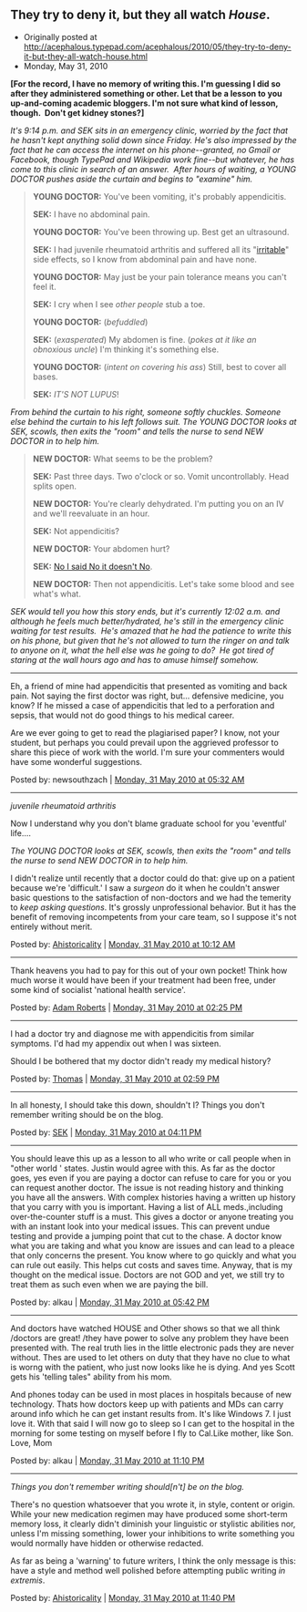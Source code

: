 ## They try to deny it, but they all watch *House*.

 * Originally posted at http://acephalous.typepad.com/acephalous/2010/05/they-try-to-deny-it-but-they-all-watch-house.html
 * Monday, May 31, 2010

**[For the record, I have no memory of writing this. I'm guessing I did so after they administered something or other. Let that be a lesson to you up-and-coming academic bloggers. I'm not sure what kind of lesson, though.  Don't get kidney stones?]**

_It's 9:14 p.m. and SEK sits in an emergency clinic, worried by the fact that he hasn't kept anything solid down since Friday. He's also impressed by the fact that he can access the internet on his phone--granted, no Gmail or Facebook, though TypePad and Wikipedia work fine--but whatever, he has come to this clinic in search of an answer.  After hours of waiting, a YOUNG DOCTOR pushes aside the curtain and begins to "examine" him._ 

> **YOUNG DOCTOR:** You've been vomiting, it's probably appendicitis. 
> 
> **SEK:** I have no abdominal pain. 
> 
> **YOUNG DOCTOR:** You've been throwing up. Best get an ultrasound. 
> 
> **SEK:** I had juvenile rheumatoid arthritis and suffered all its "[irritable](http://en.wikipedia.org/wiki/Irritable_bowel_syndrome)" side effects, so I know from abdominal pain and have none. 
> 
> **YOUNG DOCTOR:** May just be your pain tolerance means you can't feel it.
> 
> **SEK:** I cry when I see _other people_ stub a toe.
> 
> **YOUNG DOCTOR:** (_befuddled_)
> 
> **SEK:** (_exasperated_) My abdomen is fine. (_pokes at it like an obnoxious uncle_) I'm thinking it's something else.
> 
> **YOUNG DOCTOR:** (_intent on covering his ass_) Still, best to cover all bases. 
> 
> **SEK:** _IT'S NOT LUPUS_!

_From behind the curtain to his right, someone softly chuckles. Someone else behind the curtain to his left follows suit. The YOUNG DOCTOR looks at SEK, scowls, then exits the "room" and tells the nurse to send NEW DOCTOR in to help him._

> **NEW DOCTOR:** What seems to be the problem? 
> 
> **SEK:** Past three days. Two o'clock or so. Vomit uncontrollably. Head splits open. 
> 
> **NEW DOCTOR:** You're clearly dehydrated. I'm putting you on an IV and we'll reevaluate in an hour. 
> 
> **SEK:** Not appendicitis? 
> 
> **NEW DOCTOR:** Your abdomen hurt?
> 
> **SEK:** [No I said No it doesn't No](http://en.wikipedia.org/wiki/Molly_Bloom%27s_soliloquy).
> 
> **NEW DOCTOR:** Then not appendicitis. Let's take some blood and see what's what.

_SEK would tell you how this story ends, but it's currently 12:02 a.m. and although he feels much better/hydrated, he's still in the emergency clinic waiting for test results.  He's amazed that he had the patience to write this on his phone, but given that he's not allowed to turn the ringer on and talk to anyone on it, what the hell else was he going to do?  He got tired of staring at the wall hours ago and has to amuse himself somehow._

* * *

Eh, a friend of mine had appendicitis that presented as vomiting and back pain.  Not saying the first doctor was right, but... defensive medicine, you know?  If he missed a case of appendicitis that led to a perforation and sepsis, that would not do good things to his medical career.

Are we ever going to get to read the plagiarised paper?  I know, not your student, but perhaps you could prevail upon the aggrieved professor to share this piece of work with the world.  I'm sure your commenters would have some wonderful suggestions.

Posted by: newsouthzach | [Monday, 31 May 2010 at 05:32 AM](http://acephalous.typepad.com/acephalous/2010/05/they-try-to-deny-it-but-they-all-watch-house.html?cid=6a00d8341c2df453ef0133ef59d206970b#comment-6a00d8341c2df453ef0133ef59d206970b)

* * *

_juvenile rheumatoid arthritis_

Now I understand why you don't blame graduate school for you 'eventful' life....

_The YOUNG DOCTOR looks at SEK, scowls, then exits the "room" and tells the nurse to send NEW DOCTOR in to help him._

I didn't realize until recently that a doctor could do that: give up on a patient because we're 'difficult.' I saw a _surgeon_ do it when he couldn't answer basic questions to the satisfaction of non-doctors and we had the temerity to _keep asking questions_. It's grossly unprofessional behavior. But it has the benefit of removing incompetents from your care team, so I suppose it's not entirely without merit.

Posted by: [Ahistoricality](http://ahistoricality.blogspot.com) | [Monday, 31 May 2010 at 10:12 AM](http://acephalous.typepad.com/acephalous/2010/05/they-try-to-deny-it-but-they-all-watch-house.html?cid=6a00d8341c2df453ef0134828a2451970c#comment-6a00d8341c2df453ef0134828a2451970c)

* * *

Thank heavens you had to pay for this out of your own pocket! Think how much worse it would have been if your treatment had been free, under some kind of socialist 'national health service'.

Posted by: [Adam Roberts](http://www.adamroberts.com) | [Monday, 31 May 2010 at 02:25 PM](http://acephalous.typepad.com/acephalous/2010/05/they-try-to-deny-it-but-they-all-watch-house.html?cid=6a00d8341c2df453ef0134828b3668970c#comment-6a00d8341c2df453ef0134828b3668970c)

* * *

I had a doctor try and diagnose me with appendicitis from similar symptoms. I'd had my appendix out when I was sixteen. 

Should I be bothered that my doctor didn't ready my medical history? 

Posted by: [Thomas](http://badassbard.blogspot.com) | [Monday, 31 May 2010 at 02:59 PM](http://acephalous.typepad.com/acephalous/2010/05/they-try-to-deny-it-but-they-all-watch-house.html?cid=6a00d8341c2df453ef0134828b5f99970c#comment-6a00d8341c2df453ef0134828b5f99970c)

* * *

In all honesty, I should take this down, shouldn't I?  Things you don't remember writing should be on the blog.  

Posted by: [SEK](http://acephalous.typepad.com/) | [Monday, 31 May 2010 at 04:11 PM](http://acephalous.typepad.com/acephalous/2010/05/they-try-to-deny-it-but-they-all-watch-house.html?cid=6a00d8341c2df453ef0133ef5c5da9970b#comment-6a00d8341c2df453ef0133ef5c5da9970b)

* * *

You should leave this up as a lesson to all who write or call people when in "other world ' states.  Justin would agree with this.  As far as the doctor goes, yes even if you are paying a doctor can refuse to care for you or you can request another doctor.  The issue is not reading history and thinking you have all the answers. With complex histories having a written up history that you carry with you is important.  Having a list of ALL meds.,including over-the-counter stuff is a must.  This gives a doctor or anyone treating you with an instant look into your medical issues.  This can prevent undue testing and provide a jumping point that cut to the chase.  A doctor know what you are taking and what you know are issues and can lead to a pleace that only concerns the present. You know where to go quickly and what you can rule out easily.  This helps cut costs and saves time.    Anyway, that is my thought on the medical issue.  Doctors are not GOD and yet, we still try to treat them as such even when we are paying the bill.

Posted by: alkau | [Monday, 31 May 2010 at 05:42 PM](http://acephalous.typepad.com/acephalous/2010/05/they-try-to-deny-it-but-they-all-watch-house.html?cid=6a00d8341c2df453ef0134828bffca970c#comment-6a00d8341c2df453ef0134828bffca970c)

* * *

And doctors have watched HOUSE and Other shows so that we all think /doctors are great! /they have power to solve any problem they have been presented with.  The real truth lies in the little electronic pads they are never without.  Thes are used to let others on duty that they have no clue to what is worng with the patient, who just now looks like he is dying. And yes Scott gets his  'telling tales" ability from his mom.  

And phones today can be used in most places in hospitals because of new technology. Thats how doctors keep up with patients and MDs can carry around info which he can get instant results from.   It's like Windows 7. I just love it. With that said I will now go to sleep so I can get to the hospital in the morning for some testing on myself before I fly to Cal.Like mother, like Son.  Love, Mom

Posted by: alkau | [Monday, 31 May 2010 at 11:10 PM](http://acephalous.typepad.com/acephalous/2010/05/they-try-to-deny-it-but-they-all-watch-house.html?cid=6a00d8341c2df453ef0133ef5de81d970b#comment-6a00d8341c2df453ef0133ef5de81d970b)

* * *

_Things you don't remember writing should[n't] be on the blog._

There's no question whatsoever that you wrote it, in style, content or origin. While your new medication regimen may have produced some short-term memory loss, it clearly didn't diminish your linguistic or stylistic abilities nor, unless I'm missing something, lower your inhibitions to write something you would normally have hidden or otherwise redacted. 

As far as being a 'warning' to future writers, I think the only message is this: have a style and method well polished before attempting public writing _in extremis_. 

Posted by: [Ahistoricality](http://ahistoricality.blogspot.com) | [Monday, 31 May 2010 at 11:40 PM](http://acephalous.typepad.com/acephalous/2010/05/they-try-to-deny-it-but-they-all-watch-house.html?cid=6a00d8341c2df453ef0133ef5e00d7970b#comment-6a00d8341c2df453ef0133ef5e00d7970b)

